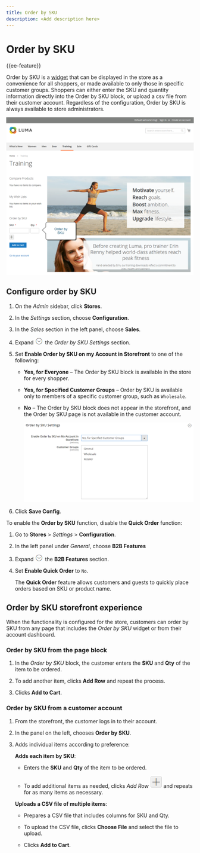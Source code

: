 ```yaml
---
title: Order by SKU
description: <Add description here>
---
```

# Order by SKU

{{ee-feature}}

Order by SKU is a [widget](../content-design/widgets.md) that can be displayed in the store as a convenience for all shoppers, or made available to only those in specific customer groups. Shoppers can either enter the SKU and quantity information directly into the Order by SKU block, or upload a csv file from their customer account. Regardless of the configuration, Order by SKU is always available to store administrators.

![Order by SKU in the Storefront](./assets/storefront-order-by-sku.png)<!-- zoom -->

## Configure order by SKU

1. On the _Admin_ sidebar, click **Stores**.

1. In the _Settings_ section, choose **Configuration**.

1. In the _Sales_ section in the left panel, choose **Sales**.

1. Expand ![Expansion selector](../assets/icon-display-expand.png) the _Order by SKU Settings_ section.

1. Set **Enable Order by SKU on my Account in Storefront** to one of the following:

    - **Yes, for Everyone** – The Order by SKU block is available in the store for every shopper.
    - **Yes, for Specified Customer Groups** – Order by SKU is available only to members of a specific customer group, such as `Wholesale`.
    - **No** – The Order by SKU block does not appear in the storefront, and the Order by SKU page is not available in the  customer account.

      ![Order by SKU Settings](../configuration-reference/sales/assets/sales-order-by-sku-settings.png)<!-- zoom -->

1. Click **Save Config**.

To enable the **Order by SKU** function, disable the **Quick Order** function:

1. Go to **Stores** > _Settings_ > **Configuration**.

1. In the left panel under _General_, choose **B2B Features**

1. Expand ![Expansion selector](../assets/icon-display-expand.png) the **B2B Features** section.

1. Set **Enable Quick Order** to `No`.

   The **Quick Order** feature allows customers and guests to quickly place orders based on SKU or product name.

## Order by SKU storefront experience

When the functionality is configured for the store, customers can order by SKU from any page that includes the _Order by SKU_ widget or from their account dashboard.

### Order by SKU from the page block

1. In the _Order by SKU_ block, the customer enters the **SKU** and **Qty** of the item to be ordered.

1. To add another item, clicks **Add Row** and repeat the process.

1. Clicks **Add to Cart**.

### Order by SKU from a customer account

1. From the storefront, the customer logs in to their account.

1. In the panel on the left, chooses **Order by SKU**.

1. Adds individual items according to preference:

   **Adds each item by SKU**:

      - Enters the **SKU** and **Qty** of the item to be ordered.

      - To add additional items as needed, clicks _Add Row_ ![Plus sign button](../assets/button-add-item.png) and repeats for as many items as necessary.

   **Uploads a CSV file of multiple items**:

      - Prepares a CSV file that includes columns for SKU and Qty.

      - To upload the CSV file, clicks **Choose File** and select the file to upload.

      - Clicks **Add to Cart**.
